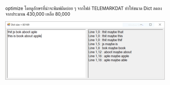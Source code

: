optimize โดยดูอักษรที่น่าจะพิมพ์ผิดบ่อย ๆ จากไฟล์ TELEMARKDAT 
ทำให้ขนาด Dict ลดลงจากประมาณ 430,000 เหลือ 80,000

![](Capture.PNG)
